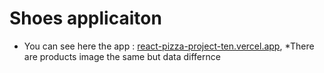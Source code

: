 # Shoes applicaiton
* You can see here the app : [react-pizza-project-ten.vercel.app](react-pizza-project-ten.vercel.app),
*There are products image the same but data differnce

